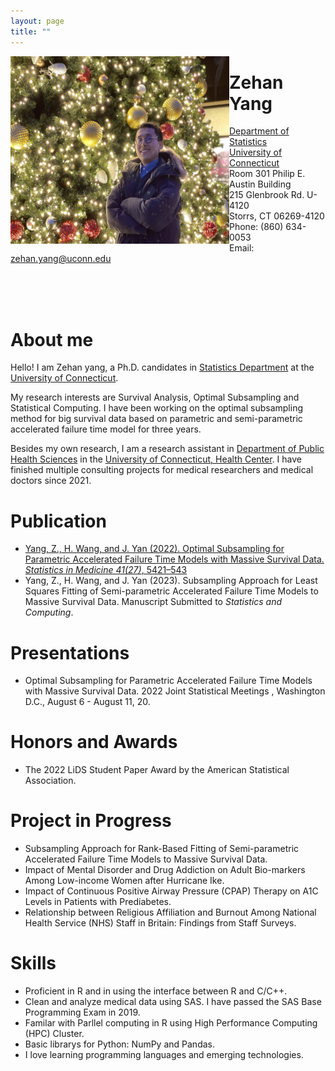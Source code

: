 ```yaml
---
layout: page
title: ""
---
```


<img align="left" width="350" height="300" src="https://github.com/YEnthalpy/yenthalpy.github.io/blob/master/head.jpeg">

# Zehan Yang

[Department of Statistics](https://statistics.uconn.edu) <br />
[University of Connecticut](https://uconn.edu) <br />
Room 301 Philip E. Austin Building <br />
215 Glenbrook Rd. U-4120 <br />
Storrs, CT 06269-4120 <br />
Phone: (860) 634-0053 <br />
Email: zehan.yang@uconn.edu <br />

<br />
<br />
<br />

# About me

Hello! I am Zehan yang, a Ph.D. candidates in 
[Statistics Department](https://statistics.uconn.edu) 
at the [University of Connecticut](https://uconn.edu).

My research interests are Survival Analysis, Optimal
Subsampling and Statistical Computing. I have been working on the
optimal subsampling method for big survival data based on parametric
and semi-parametric accelerated failure time model for three years.

Besides my own research, I am a research assistant in 
[Department of Public Health Sciences](https://health.uconn.edu/public-health-sciences/)
in the [University of Connecticut, Health
Center](https://health.uconn.edu). I have finished multiple consulting
projects for medical researchers and medical doctors since 2021. 

# Publication

* [Yang, Z., H. Wang, and J. Yan (2022). Optimal Subsampling for Parametric Accelerated Failure Time Models with
Massive Survival Data. *Statistics in Medicine 41(27)*, 5421–543](https://doi.org/10.1002/sim.9576)
* Yang, Z., H. Wang, and J. Yan (2023). Subsampling Approach for Least Squares Fitting of
Semi-parametric Accelerated Failure Time Models to Massive Survival Data. Manuscript Submitted to *Statistics and Computing*.

# Presentations

* Optimal Subsampling for Parametric Accelerated Failure Time Models with Massive Survival Data.
2022 Joint Statistical Meetings , Washington D.C., August 6 - August 11, 20.

# Honors and Awards

* The 2022 LiDS Student Paper Award by the American Statistical Association.

# Project in Progress

* Subsampling Approach for Rank-Based Fitting of Semi-parametric Accelerated Failure Time Models to Massive Survival Data.
* Impact of Mental Disorder and Drug Addiction on Adult Bio-markers Among Low-income Women after Hurricane Ike.
* Impact of Continuous Positive Airway Pressure (CPAP) Therapy on A1C Levels in Patients with Prediabetes.
* Relationship between Religious Affiliation and Burnout Among National Health Service (NHS) Staff in Britain: Findings from Staff Surveys.

# Skills

* Proficient in R and in using the interface between R and C/C++.
* Clean and analyze medical data using SAS. I have passed the SAS Base Programming Exam in 2019.
* Familar with Parllel computing in R using High Performance Computing (HPC) Cluster.
* Basic librarys for Python: NumPy and Pandas.
* I love learning programming languages and emerging technologies.













